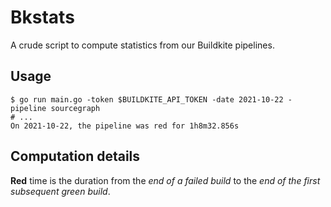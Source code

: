 # Bkstats

A crude script to compute statistics from our Buildkite pipelines.

## Usage

```
$ go run main.go -token $BUILDKITE_API_TOKEN -date 2021-10-22 -pipeline sourcegraph
# ...
On 2021-10-22, the pipeline was red for 1h8m32.856s
```

## Computation details

**Red** time is the duration from the _end of a failed build_ to the _end of the first subsequent green build_.
